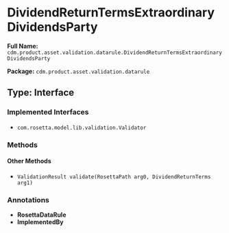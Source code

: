 # DividendReturnTermsExtraordinaryDividendsParty

**Full Name:** `cdm.product.asset.validation.datarule.DividendReturnTermsExtraordinaryDividendsParty`

**Package:** `cdm.product.asset.validation.datarule`

## Type: Interface

### Implemented Interfaces

- `com.rosetta.model.lib.validation.Validator`

### Methods

#### Other Methods

- `ValidationResult validate(RosettaPath arg0, DividendReturnTerms arg1)`

### Annotations

- **RosettaDataRule**
- **ImplementedBy**

